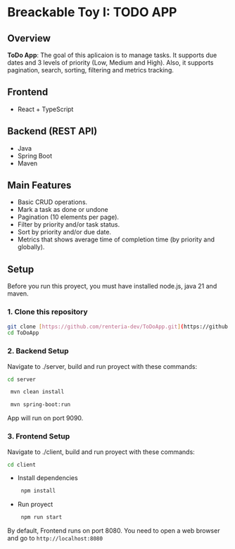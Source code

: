 # Breackable Toy I: TODO APP

## Overview

**ToDo App**: The goal of this aplicaion is to manage tasks. It supports due dates and 3 levels of priority (Low, Medium and High). Also, it supports pagination, search, sorting, filtering and metrics tracking.

## Frontend

- React + TypeScript

## Backend (REST API)

- Java
- Spring Boot
- Maven

## Main Features

- Basic CRUD operations.
- Mark a task as done or undone
- Pagination (10 elements per page).
- Filter by priority and/or task status.
- Sort by priority and/or due date.
- Metrics that shows average time of completion time (by priority and globally).

## Setup

Before you run this proyect, you must have installed node.js, java 21 and maven.

### 1. Clone this repository

```bash
git clone [https://github.com/renteria-dev/ToDoApp.git](https://github.com/renteria-dev/ToDoApp.git)
cd ToDoApp
```

### 2. Backend Setup

Navigate to ./server, build and run proyect with these commands:

```bash
cd server
```

```bash
 mvn clean install
```

```bash
 mvn spring-boot:run
```

App will run on port 9090.

### 3. Frontend Setup

Navigate to ./client, build and run proyect with these commands:

```bash
cd client
```

- Install dependencies
  ```bash
   npm install
  ```
- Run proyect
  ```bash
   npm run start
  ```

By default, Frontend runs on port 8080. You need to open a web browser and go to ```http://localhost:8080```